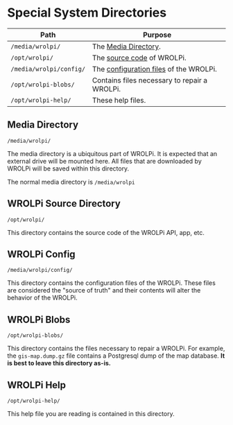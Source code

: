 # Special System Directories

| Path                    | Purpose                                                  |
|-------------------------|----------------------------------------------------------|
| `/media/wrolpi/`        | The [Media Directory](#media-directory).                 |
| `/opt/wrolpi/`          | The [source code](#wrolpi-source-directory) of WROLPi.   |
| `/media/wrolpi/config/` | The [configuration files](#wrolpi-config) of the WROLPi. |
| `/opt/wrolpi-blobs/`    | Contains files necessary to repair a WROLPi.             |
| `/opt/wrolpi-help/`     | These help files.                                        |

## Media Directory

`/media/wrolpi/`

The media directory is a ubiquitous part of WROLPi. It is expected that an external drive will be mounted here. All
files that are downloaded by WROLPi will be saved within this directory.

The normal media directory is `/media/wrolpi`

## WROLPi Source Directory

`/opt/wrolpi/`

This directory contains the source code of the WROLPi API, app, etc.

## WROLPi Config

`/media/wrolpi/config/`

This directory contains the configuration files of the WROLPi. These files are considered the "source of truth" and
their contents will alter the behavior of the WROLPi.

## WROLPi Blobs

`/opt/wrolpi-blobs/`

This directory contains the files necessary to repair a WROLPi. For example, the `gis-map.dump.gz` file contains a
Postgresql dump of the map database.  **It is best to leave this directory as-is.**

## WROLPi Help

`/opt/wrolpi-help/`

This help file you are reading is contained in this directory.
